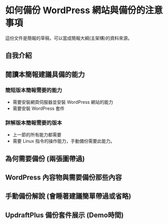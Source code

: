 # 如何備份 WordPress 網站與備份的注意事項

這份文件是簡報的草稿，可以當成簡報大綱(主架構)的資料來源。

## 自我介紹

## 閱讀本簡報建議具備的能力

### 簡短版本簡報需要的能力
* 需要安裝網頁伺服器並安裝 WordPress 網站的能力
* 需要安裝 WordPress 套件

### 詳解版本簡報需要的版本
* 上一節的所有能力都需要
* 需要 Linux 指令的操作能力，手動備份需要此能力。

## 為何需要備份 (兩張圖帶過)

## WordPress 內容物與需要備份那些內容

## 手動備份解說 (會睡著建議簡單帶過或省略)

## UpdraftPlus 備份套件展示 (Demo時間)
